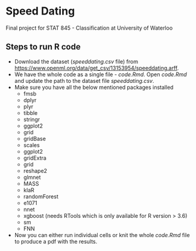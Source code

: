 # Speed Dating
Final project for STAT 845 - Classification at University of Waterloo

## Steps to run R code

* Download the dataset (<i>speeddating.csv</i> file) from https://www.openml.org/data/get_csv/13153954/speeddating.arff.
* We have the whole code as a single file - <i>code.Rmd</i>. Open <i>code.Rmd</i> and update the path to the dataset file <i>speeddating.csv</i>.
* Make sure you have all the below mentioned packages installed
  * fmsb
  * dplyr
  * plyr
  * tibble
  * stringr
  * ggplot2
  * grid
  * gridBase
  * scales
  * ggplot2
  * gridExtra
  * grid
  * reshape2
  * glmnet
  * MASS
  * klaR
  * randomForest
  * e1071
  * nnet
  * xgboost (needs RTools which is only available for R version > 3.6)
  * sm
  * FNN
* Now you can either run individual cells or knit the whole <i>code.Rmd</i> file to produce a pdf with the results.
